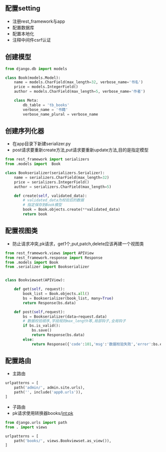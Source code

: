 ## 配置setting
- 注册rest_framework与app
- 配置数据库
- 配置本地化
- 注释中间件csrf认证

## 创建模型
```py
from django.db import models

class Book(models.Model):
    name = models.CharField(max_length=32, verbose_name='书名')
    price = models.IntegerField()
    author = models.CharField(max_length=5, verbose_name='作者')

    class Meta:
        db_table = 'tb_books'
        verbose_name = '书籍'
        verbose_name_plural = verbose_name
```
## 创建序列化器
- 在app目录下新建serializer.py
- post请求要重新create方法,put请求要重新update方法,目的是指定模型
```py
from rest_framework import serializers
from .models import  Book

class Bookserializer(serializers.Serializer):
    name = serializers.CharField(max_length=32)
    price = serializers.IntegerField()
    author = serializers.CharField(max_length=5)

    def create(self, validated_data):
        # validated_data为校验后的数据
        # 指定保存到Book模型
        book = Book.objects.create(**validated_data)
        return book
```

## 配置视图类
- 防止请求冲突,pk请求，get1个,put,patch,delete应该再建一个视图类
```py
from rest_framework.views import APIView
from rest_framework.response import Response
from .models import Book
from .serializer import Bookserializer


class Bookviewset(APIView):

    def get(self, request):
        book_list = Book.objects.all()
        bs = Bookserializer(book_list, many=True)
        return Response(bs.data)

    def post(self,request):
        bs = Bookserializer(data=request.data)
        # 数据校验顺序,字段规则max_length等,局部钩子,全局钩子
        if bs.is_valid():
            bs.save()    
            return Response(bs.data)
        else:
            return Response({'code':101,'msg':'数据校验失败','error':bs.errors})
```
## 配置路由
- 主路由
```py
urlpatterns = [
    path('admin/', admin.site.urls),
    path('', include('app0.urls')),
]
```
- 子路由
- pk请求使用转换器books/<int:pk>
```py
from django.urls import path
from . import views

urlpatterns = [
    path('books/', views.Bookviewset.as_view()),
]
```



